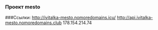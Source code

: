 ### Проект mesto 

###Ссылки:
http://ivitalka-mesto.nomoredomains.icu/
http://api.ivitalka-mesto.nomoredomains.club
178.154.214.74

